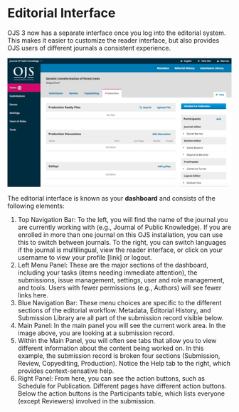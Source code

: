 # Editorial Interface

OJS 3 now has a separate interface once you log into the editorial system. This makes it easier to customize the reader interface, but also provides OJS users of different journals a consistent experience.

![](learning-ojs-3-ch1-ed-interface1.png)

The editorial interface is known as your **dashboard** and consists of the following elements:

1. Top Navigation Bar: To the left, you will find the name of the journal you are currently working with (e.g., Journal of Public Knowledge). If you are enrolled in more than one journal on this OJS installation, you can use this to switch between journals. To the right, you can switch languages if the journal is multilingual, view the reader interface, or click on your username to view your profile [link] or logout.
2. Left Menu Panel: These are the major sections of the dashboard, including your tasks (items needing immediate attention), the submissions, issue management, settings, user and role management, and tools. Users with fewer permissions (e.g., Authors) will see fewer links here.
3. Blue Navigation Bar: These menu choices are specific to the different sections of the editorial workflow. Metadata, Editorial History, and Submission Library are all part of the submission record visible below.
3. Main Panel: In the main panel you will see the current work area. In the image above, you are looking at a submission record.
4. Within the Main Panel, you will often see tabs that allow you to view different information about the content being worked on. In this example, the submission record is broken four sections (Submission, Review, Copyediting, Production). Notice the Help tab to the right, which provides context-sensative help.
4. Right Panel: From here, you can see the action buttons, such as Schedule for Publication. Different pages have different action buttons. Below the action buttons is the Participants table, which lists everyone (except Reviewers) involved in the submission.